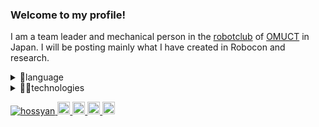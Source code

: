 ### Welcome to my profile!
 I am a team leader and mechanical person in the [robotclub](https://twitter.com/opuct_robotclub) of [OMUCT](https://www.ct.omu.ac.jp/) in Japan. 
 I will be posting mainly what I have created in Robocon and research.
 
 <details>
<summary>📖language</summary>
・c/c++ <br>
</details>


<details>
<summary>👨‍💻technologies</summary>
・Creo Parametric <br>
・SOLIDWORKS <br>
・KICAD <br>
・Arduino <br>
・Vscode <br>
・ROS <br>
</details>

<p align="left">
  <a href="https://github.com/hossyan/hossyan/">
    <img src="https://komarev.com/ghpvc/?username=hossyan" alt="hossyan" />
  </a>
  <a href="http://twitter.com/hossyan">
    <img height="20" src="https://img.shields.io/twitter/follow/hossyan?label=Twitter&logo=twitter&style=flat" />
  </a>
  <a href="https://github.com/hossyan">
    <img height="20" src="https://img.shields.io/github/followers/hossyan?label=follow&logo=github&style=flat" />
  </a>
  <a href="https://www.reddit.com/user/hossysan">
    <img height="20" src="https://img.shields.io/reddit/user-karma/combined/hossyan?label=Reddit&logo=reddit&style=flat" />
  </a>
  <a href="https://stackoverflow.com/users/5720201/hossyan">
    <img height="20" src="https://img.shields.io/stackexchange/stackoverflow/r/5720201?label=StackOverflow&logo=stack-overflow&style=flat" />
  </a>
</p>

<!--
**hossyan/hossyan** is a ✨ _special_ ✨ repository because its `README.md` (this file) appears on your GitHub profile.

Here are some ideas to get you started:

- 🔭 I’m currently working on ...
- 🌱 I’m currently learning ...
- 👯 I’m looking to collaborate on ...
- 🤔 I’m looking for help with ...
- 💬 Ask me about ...
- 📫 How to reach me: ...
- 😄 Pronouns: ...
- ⚡ Fun fact: ...
-->
